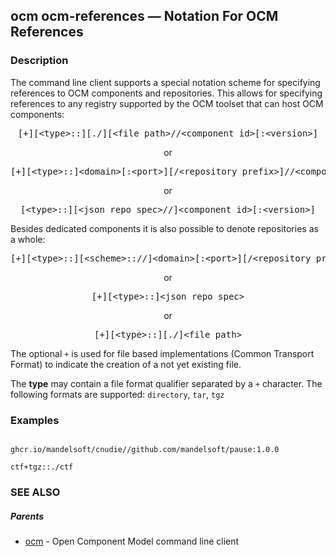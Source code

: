 ## ocm ocm-references &mdash; Notation For OCM References

### Description


The command line client supports a special notation scheme for specifying
references to OCM components and repositories. This allows for specifying
references to any registry supported by the OCM toolset that can host OCM
components:

<center>
    <pre>[+][&lt;type>::][./][&lt;file path>//&lt;component id>[:&lt;version>]</pre>
        or
    <pre>[+][&lt;type>::]&lt;domain>[:&lt;port>][/&lt;repository prefix>]//&lt;component id>[:&lt;version]</pre>
        or
    <pre>[&lt;type>::][&lt;json repo spec>//]&lt;component id>[:&lt;version>]</pre>

</center>

Besides dedicated components it is also possible to denote repositories
as a whole:

<center>
    <pre>[+][&lt;type>::][&lt;scheme>:://]&lt;domain>[:&lt;port>][/&lt;repository prefix>]</pre>
        or
    <pre>[+][&lt;type>::]&lt;json repo spec></pre>
        or
    <pre>[+][&lt;type>::][./]&lt;file path></pre>
</center>

The optional <code>+</code> is used for file based implementations
(Common Transport Format) to indicate the creation of a not yet existing
file.

The **type** may contain a file format qualifier separated by a <code>+</code>
character. The following formats are supported: <code>directory</code>, <code>tar</code>, <code>tgz</code>

### Examples

```

ghcr.io/mandelsoft/cnudie//github.com/mandelsoft/pause:1.0.0

ctf+tgz::./ctf

```

### SEE ALSO

##### Parents

* [ocm](ocm.md)	 - Open Component Model command line client

